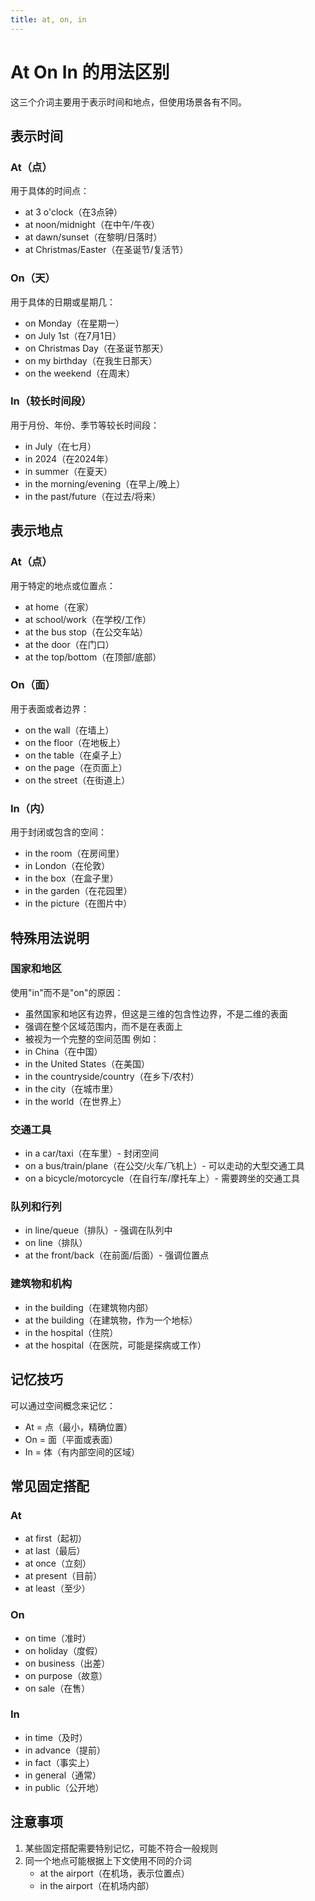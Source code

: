 ```yaml
---
title: at, on, in
---
```


# At On In 的用法区别

这三个介词主要用于表示时间和地点，但使用场景各有不同。

## 表示时间

### At（点）

用于具体的时间点：

- at 3 o'clock（在3点钟）
- at noon/midnight（在中午/午夜）
- at dawn/sunset（在黎明/日落时）
- at Christmas/Easter（在圣诞节/复活节）

### On（天）

用于具体的日期或星期几：

- on Monday（在星期一）
- on July 1st（在7月1日）
- on Christmas Day（在圣诞节那天）
- on my birthday（在我生日那天）
- on the weekend（在周末）

### In（较长时间段）

用于月份、年份、季节等较长时间段：

- in July（在七月）
- in 2024（在2024年）
- in summer（在夏天）
- in the morning/evening（在早上/晚上）
- in the past/future（在过去/将来）

## 表示地点

### At（点）

用于特定的地点或位置点：

- at home（在家）
- at school/work（在学校/工作）
- at the bus stop（在公交车站）
- at the door（在门口）
- at the top/bottom（在顶部/底部）

### On（面）

用于表面或者边界：

- on the wall（在墙上）
- on the floor（在地板上）
- on the table（在桌子上）
- on the page（在页面上）
- on the street（在街道上）

### In（内）

用于封闭或包含的空间：

- in the room（在房间里）
- in London（在伦敦）
- in the box（在盒子里）
- in the garden（在花园里）
- in the picture（在图片中）

## 特殊用法说明

### 国家和地区

使用"in"而不是"on"的原因：

- 虽然国家和地区有边界，但这是三维的包含性边界，不是二维的表面
- 强调在整个区域范围内，而不是在表面上
- 被视为一个完整的空间范围
  例如：
- in China（在中国）
- in the United States（在美国）
- in the countryside/country（在乡下/农村）
- in the city（在城市里）
- in the world（在世界上）

### 交通工具

- in a car/taxi（在车里）- 封闭空间
- on a bus/train/plane（在公交/火车/飞机上）- 可以走动的大型交通工具
- on a bicycle/motorcycle（在自行车/摩托车上）- 需要跨坐的交通工具

### 队列和行列

- in line/queue（排队）- 强调在队列中
- on line（排队）
- at the front/back（在前面/后面）- 强调位置点

### 建筑物和机构

- in the building（在建筑物内部）
- at the building（在建筑物，作为一个地标）
- in the hospital（住院）
- at the hospital（在医院，可能是探病或工作）

## 记忆技巧

可以通过空间概念来记忆：

- At = 点（最小，精确位置）
- On = 面（平面或表面）
- In = 体（有内部空间的区域）

## 常见固定搭配

### At

- at first（起初）
- at last（最后）
- at once（立刻）
- at present（目前）
- at least（至少）

### On

- on time（准时）
- on holiday（度假）
- on business（出差）
- on purpose（故意）
- on sale（在售）

### In

- in time（及时）
- in advance（提前）
- in fact（事实上）
- in general（通常）
- in public（公开地）

## 注意事项

1. 某些固定搭配需要特别记忆，可能不符合一般规则
1. 同一个地点可能根据上下文使用不同的介词
   - at the airport（在机场，表示位置点）
   - in the airport（在机场内部）
